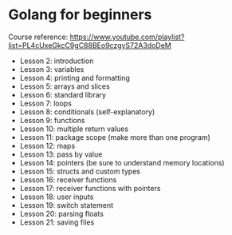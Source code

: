 # Golang for beginners

Course reference: https://www.youtube.com/playlist?list=PL4cUxeGkcC9gC88BEo9czgyS72A3doDeM

* Lesson 2: introduction
* Lesson 3: variables
* Lesson 4: printing and formatting
* Lesson 5: arrays and slices
* Lesson 6: standard library
* Lesson 7: loops
* Lesson 8: conditionals (self-explanatory)
* Lesson 9: functions
* Lesson 10: multiple return values
* Lesson 11: package scope (make more than one program)
* Lesson 12: maps
* Lesson 13: pass by value
* Lesson 14: pointers (be sure to understand memory locations)
* Lesson 15: structs and custom types
* Lesson 16: receiver functions
* Lesson 17: receiver functions with pointers
* Lesson 18: user inputs
* Lesson 19: switch statement
* Lesson 20: parsing floats
* Lesson 21: saving files